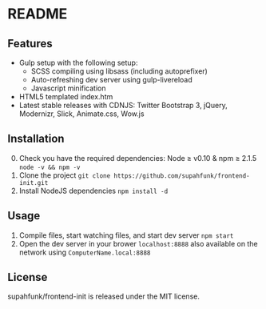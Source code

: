 # README

## Features

- Gulp setup with the following setup:
    - SCSS compiling using libsass (including autoprefixer)
    - Auto-refreshing dev server using gulp-livereload
    - Javascript minification
- HTML5 templated index.htm
- Latest stable releases with CDNJS: Twitter Bootstrap 3, jQuery, Modernizr, Slick, Animate.css, Wow.js

## Installation

0. Check you have the required dependencies: Node ≥ v0.10 & npm ≥ 2.1.5 `node -v && npm -v`
1. Clone the project `git clone https://github.com/supahfunk/frontend-init.git`
2. Install NodeJS dependencies `npm install -d`

## Usage

1. Compile files, start watching files, and start dev server `npm start`
2. Open the dev server in your brower `localhost:8888` also available on the network using `ComputerName.local:8888`

## License

supahfunk/frontend-init is released under the MIT license.